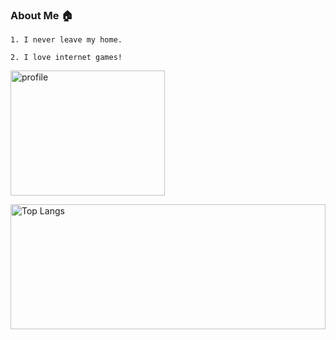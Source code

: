 ### About Me 🏠

```
1. I never leave my home.

2. I love internet games!
```

<p align="left">
    <img alt="profile" height="200px" width="70%" src="http://github-profile-summary-cards.vercel.app/api/cards/profile-details?username=ungeho&theme=algolia" />
</p>

<p align="left">
    <img alt="Top Langs" height="200px" width="100%" src="https://github-readme-stats.vercel.app/api/top-langs/?username=ungeho&layout=compact&count_private=true&show_icons=true&theme=algolia" />
</p>

<!-- <p align="center">
  <img alt="Top Langs" height="200px" width="42%" src="https://github-readme-stats.vercel.app/api/top-langs/?username=ungeho&layout=compact&count_private=true&show_icons=true&theme=algolia" />
  <img alt="github stats" height="200px" width="42%" src="http://github-profile-summary-cards.vercel.app/api/cards/productive-time?username=ungeho&theme=algolia&utcOffset=8" />
</p> -->

<!--
**ungeho/ungeho** is a ✨ _special_ ✨ repository because its `README.md` (this file) appears on your GitHub profile.

Here are some ideas to get you started:

- 🔭 I’m currently working on ...
- 🌱 I’m currently learning ...
- 👯 I’m looking to collaborate on ...
- 🤔 I’m looking for help with ...
- 💬 Ask me about ...
- 📫 How to reach me: ...
- 😄 Pronouns: ...
- ⚡ Fun fact: ...
-->
